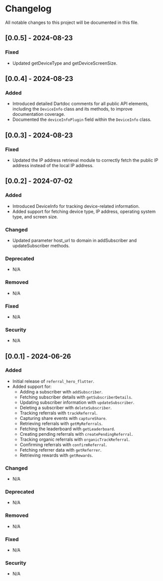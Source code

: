 # Changelog

All notable changes to this project will be documented in this file.

## [0.0.5] - 2024-08-23
### Fixed
- Updated getDeviceType and getDeviceScreenSize.

## [0.0.4] - 2024-08-23
### Added
- Introduced detailed Dartdoc comments for all public API elements, including the `DeviceInfo` class and its methods, to improve documentation coverage.
- Documented the `deviceInfoPlugin` field within the `DeviceInfo` class.

## [0.0.3] - 2024-08-23
### Fixed
- Updated the IP address retrieval module to correctly fetch the public IP address instead of the local IP address.


## [0.0.2] - 2024-07-02
### Added
- Introduced DeviceInfo for tracking device-related information.
- Added support for fetching device type, IP address, operating system type, and screen size.

### Changed
- Updated parameter host_url to domain in addSubscriber and updateSubscriber methods.

### Deprecated
- N/A

### Removed
- N/A

### Fixed
- N/A

### Security
- N/A

## [0.0.1] - 2024-06-26
### Added
- Initial release of `referral_hero_flutter`.
- Added support for:
    - Adding a subscriber with `addSubscriber`.
    - Fetching subscriber details with `getSubscriberDetails`.
    - Updating subscriber information with `updateSubscriber`.
    - Deleting a subscriber with `deleteSubscriber`.
    - Tracking referrals with `trackReferral`.
    - Capturing share events with `captureShare`.
    - Retrieving referrals with `getMyReferrals`.
    - Fetching the leaderboard with `getLeaderboard`.
    - Creating pending referrals with `createPendingReferral`.
    - Tracking organic referrals with `organicTrackReferral`.
    - Confirming referrals with `confirmReferral`.
    - Fetching referrer data with `getReferrer`.
    - Retrieving rewards with `getRewards`.

### Changed
- N/A

### Deprecated
- N/A

### Removed
- N/A

### Fixed
- N/A

### Security
- N/A